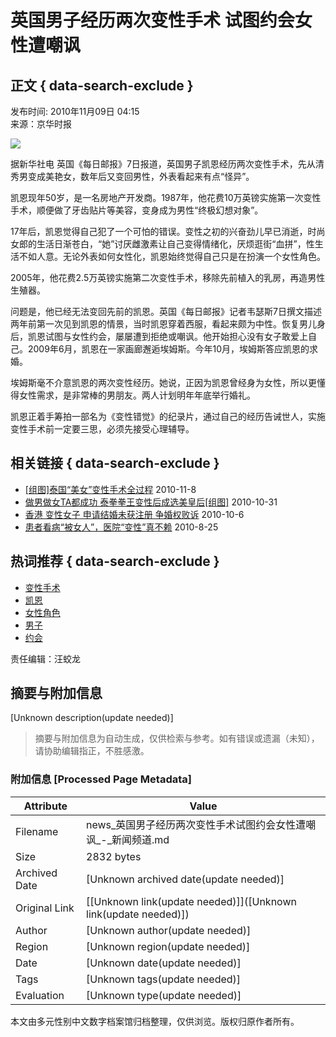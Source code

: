 # 英国男子经历两次变性手术 试图约会女性遭嘲讽

## 正文 { data-search-exclude }


发布时间: 2010年11月09日 04:15  
来源：京华时报  

![](http://p2.img.cctvpic.com/special/netvs/20100716/images/103010_1279269411056.jpg)

据新华社电 英国《每日邮报》7日报道，英国男子凯恩经历两次变性手术，先从清秀男变成美艳女，数年后又变回男性，外表看起来有点“怪异”。

凯恩现年50岁，是一名房地产开发商。1987年，他花费10万英镑实施第一次变性手术，顺便做了牙齿贴片等美容，变身成为男性“终极幻想对象”。

17年后，凯恩觉得自己犯了一个可怕的错误。变性之初的兴奋劲儿早已消逝，时尚女郎的生活日渐苍白，“她”讨厌雌激素让自己变得情绪化，厌烦逛街“血拼”，性生活不如人意。无论外表如何女性化，凯恩始终觉得自己只是在扮演一个女性角色。

2005年，他花费2.5万英镑实施第二次变性手术，移除先前植入的乳房，再造男性生殖器。

问题是，他已经无法变回先前的凯恩。英国《每日邮报》记者韦瑟斯7日撰文描述两年前第一次见到凯恩的情景，当时凯恩穿着西服，看起来颇为中性。恢复男儿身后，凯恩试图与女性约会，屡屡遭到拒绝或嘲讽。他开始担心没有女子敢爱上自己。2009年6月，凯恩在一家画廊邂逅埃姆斯。今年10月，埃姆斯答应凯恩的求婚。

埃姆斯毫不介意凯恩的两次变性经历。她说，正因为凯恩曾经身为女性，所以更懂得女性需求，是非常棒的男朋友。两人计划明年年底举行婚礼。

凯恩正着手筹拍一部名为《变性错觉》的纪录片，通过自己的经历告诫世人，实施变性手术前一定要三思，必须先接受心理辅导。

## 相关链接 { data-search-exclude }

- [\[组图\]泰国“美女”变性手术全过程](http://travel.cntv.cn/20101108/102857.shtml) 2010-11-8
- [做男做女TA都成功 泰拳拳王变性后成选美皇后\[组图\]](http://news.cntv.cn/society/20101031/102072.shtml) 2010-10-31
- [香港 变性女子 申请结婚未获注册 争婚权败诉](http://news.cntv.cn/map/20101006/100556.shtml) 2010-10-6
- [患者看病“被女人”，医院“变性”真不赖](http://news.cntv.cn/society/20100825/100236.shtml) 2010-8-25

## 热词推荐 { data-search-exclude }

- [变性手术](http://search.cntv.cn/netall/index.shtml?qtext=变性手术)
- [凯恩](http://search.cntv.cn/netall/index.shtml?qtext=凯恩)
- [女性角色](http://search.cntv.cn/netall/index.shtml?qtext=女性角色)
- [男子](http://search.cntv.cn/netall/index.shtml?qtext=男子)
- [约会](http://search.cntv.cn/netall/index.shtml?qtext=约会)

责任编辑：汪蛟龙
<!-- tcd_original_link http://news.cntv.cn/world/20101109/100413.shtml -->


## 摘要与附加信息

<!-- tcd_abstract -->
[Unknown description(update needed)]
<!-- tcd_abstract_end -->

> 摘要与附加信息为自动生成，仅供检索与参考。如有错误或遗漏（未知），请协助编辑指正，不胜感激。

### 附加信息 [Processed Page Metadata]

| Attribute       | Value                                  |
|-----------------|----------------------------------------|
| Filename        | news_英国男子经历两次变性手术试图约会女性遭嘲讽_-_新闻频道.md                             |
| Size            | 2832 bytes                           |
| Archived Date   | [Unknown archived date(update needed)]                             |
| Original Link   | [[Unknown link(update needed)]]([Unknown link(update needed)])                       |
| Author          | [Unknown author(update needed)]                               |
| Region          | [Unknown region(update needed)]                               |
| Date            | [Unknown date(update needed)]                                 |
| Tags            | [Unknown tags(update needed)]                                 |
| Evaluation            | [Unknown type(update needed)]                                 |
<!-- tcd_table_end -->

本文由多元性别中文数字档案馆归档整理，仅供浏览。版权归原作者所有。
